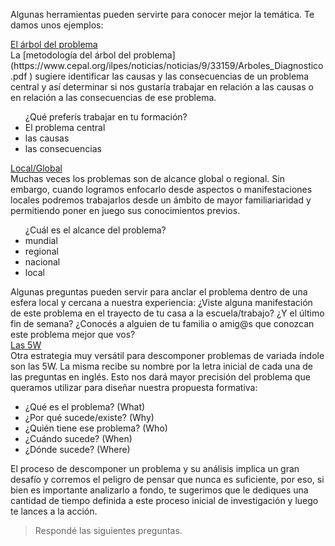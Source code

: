 Algunas herramientas pueden servirte para conocer mejor la temática. Te damos unos ejemplos:

<div>
  <div class="panel panel-default" style="width: 100%;">
    <div class="panel-heading">
      <a data-toggle="collapse" data-parent="#accordion" href="#collapseOne">
        El árbol del problema
      </a>
    </div>
    <div id="collapseOne" class="panel-collapse collapse">
      <div class="panel-body">
        La [metodología del árbol del problema](https://www.cepal.org/ilpes/noticias/noticias/9/33159/Arboles_Diagnostico.pdf ) sugiere identificar las causas y las consecuencias de un problema central y así determinar si nos gustaría trabajar en relación a las causas o en relación a las consecuencias de ese problema. 
        <ul>¿Qué preferís trabajar en tu formación? 
          <li>El problema central</li>
          <li>las causas</li>
          <li>las consecuencias</li>
        </ul>
      </div>
    </div>
  </div>
    
  <div class="panel panel-default" style="width: 100%;">
    <div class="panel-heading">
      <a data-toggle="collapse" data-parent="#accordion" href="#collapseTwo">
        Local/Global
      </a>
    </div>
    <div id="collapseTwo" class="panel-collapse collapse">
      <div class="panel-body">
        Muchas veces los problemas son de alcance global o regional. Sin embargo, cuando logramos enfocarlo desde aspectos o manifestaciones locales podremos trabajarlos desde un ámbito de mayor familiariaridad y permitiendo poner en juego sus conocimientos previos. 
        <ul>¿Cuál es el alcance del problema? 
          <li>mundial</li>
          <li>regional</li>
          <li>nacional</li>
          <li>local</li>
        </ul>
        Algunas preguntas pueden servir para anclar el problema dentro de una esfera local y cercana a nuestra experiencia: 
        ¿Viste alguna manifestación de este problema en el trayecto de tu casa a la escuela/trabajo? ¿Y el último fin de semana?
        ¿Conocés a alguien de tu familia o amig@s que conozcan este problema mejor que vos?
      </div>
    </div>
  </div>
  
  <div class="panel panel-default" style="width: 100%;">
    <div class="panel-heading">
      <a data-toggle="collapse" data-parent="#accordion" href="#collapseThree">
        Las 5W
      </a>
    </div>
    <div id="collapseThree" class="panel-collapse collapse">
      <div class="panel-body">
        Otra estrategia muy versátil para descomponer problemas de variada índole son las 5W. La misma recibe su nombre por la letra inicial de cada una de las preguntas en inglés. Esto nos dará mayor precisión del problema que queramos utilizar para diseñar nuestra propuesta formativa: 
        <ul> 
          <li>¿Qué es el problema? (What)</li>
          <li>¿Por qué sucede/existe? (Why)</li>
          <li>¿Quién tiene ese problema? (Who)</li>
          <li>¿Cuándo sucede? (When)</li>
          <li>¿Dónde sucede? (Where)</li>
        </ul>
      </div>
    </div>
  </div>
</div>

El proceso de descomponer un problema y su análisis implica un gran desafío y corremos el peligro de pensar que nunca es suficiente, por eso, si bien es importante analizarlo a fondo, te sugerimos que le dediques una cantidad de tiempo definida a este proceso inicial de investigación y luego te lances a la acción.

> Respondé las siguientes preguntas.